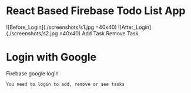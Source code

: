 
# React Based Firebase Todo List App
![Before_Login](./screenshots/s1.jpg =40x40)
![After_Login](./screenshots/s2.jpg =40x40)
 Add Task
 Remove Task

# Login with Google
 Firebase google login
```
You need to login to add, remove or see tasks
```

